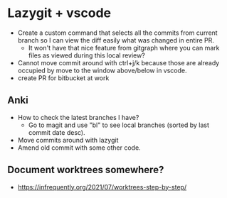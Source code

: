 # Lazygit + vscode
- Create a custom command that selects all the commits from current branch so I can view the diff easily what was changed in entire PR.
    - It won't have that nice feature from gitgraph where you can mark files as viewed during this local review?
- Cannot move commit around with ctrl+j/k because those are already occupied by move to the window above/below in vscode.
- create PR for bitbucket at work

## Anki
- How to check the latest branches I have? 
    - Go to magit and use "bl" to see local branches (sorted by last commit date desc).
- Move commits around with lazygit
- Amend old commit with some other code.

## Document worktrees somewhere?
- https://infrequently.org/2021/07/worktrees-step-by-step/